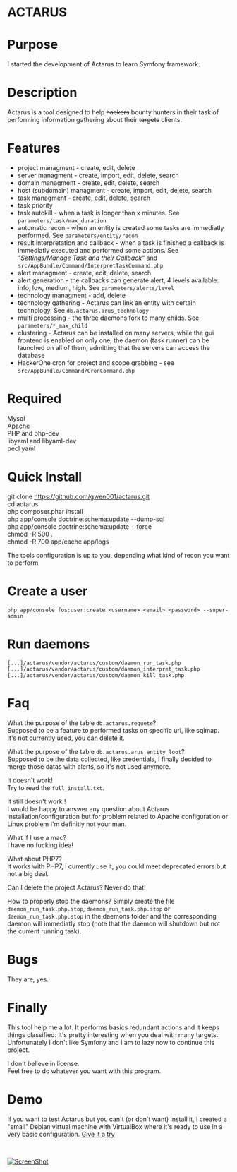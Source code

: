 ACTARUS
===================

Purpose
==============
I started the development of Actarus to learn Symfony framework.

Description
==============
Actarus is a tool designed to help ~~hackers~~ bounty hunters in their task of performing information gathering about their ~~targets~~ clients.

Features
==============
* project managment - create, edit, delete  
* server managment - create, import, edit, delete, search  
* domain managment - create, edit, delete, search  
* host (subdomain) managment - create, import, edit, delete, search  
* task managment - create, edit, delete, search  
* task priority 
* task autokill - when a task is longer than x minutes. See `parameters/task/max_duration`
* automatic recon - when an entity is created some tasks are immediatly performed. See `parameters/entity/recon`
* result interpretation and callback - when a task is finished a callback is immediatly executed and performed some actions. See _"Settings/Manage Task and their Callback"_ and `src/AppBundle/Command/InterpretTaskCommand.php`
* alert managment - create, edit, delete, search
* alert generation - the callbacks can generate alert, 4 levels available: info, low, medium, high. See `parameters/alerts/level`
* technology managment - add, delete
* technology gathering - Actarus can link an entity with certain technology. See `db.actarus.arus_technology`
* multi processing - the three daemons fork to many childs. See `parameters/*_max_child`
* clustering - Actarus can be installed on many servers, while the gui frontend is enabled on only one, the daemon (task runner) can be launched on all of them, admitting that the servers can access the database
* HackerOne cron for project and scope grabbing - see `src/AppBundle/Command/CronCommand.php`

Required
==============
Mysql  
Apache  
PHP and php-dev  
libyaml and libyaml-dev  
pecl yaml  

Quick Install
==============
git clone https://github.com/gwen001/actarus.git  
cd actarus  
php composer.phar install  
php app/console doctrine:schema:update --dump-sql  
php app/console doctrine:schema:update --force  
chmod -R 500 .  
chmod -R 700 app/cache app/logs  

The tools configuration is up to you, depending what kind of recon you want to perform.

Create a user
==============
`php app/console fos:user:create <username> <email> <password> --super-admin`

Run daemons
==============
`[...]/actarus/vendor/actarus/custom/daemon_run_task.php`
`[...]/actarus/vendor/actarus/custom/daemon_interpret_task.php`
`[...]/actarus/vendor/actarus/custom/daemon_kill_task.php`

Faq
==============
What the purpose of the table `db.actarus.requete`?  
Supposed to be a feature to performed tasks on specific url, like sqlmap. It's not currently used, you can delete it.  

What the purpose of the table `db.actarus.arus_entity_loot`?  
Supposed to be the data collected, like credentials, I finally decided to merge those datas with alerts, so it's not used anymore.  

It doesn't work!  
Try to read the `full_install.txt`.  

It still doesn't work !  
I would be happy to answer any question about Actarus installation/configuration but for problem related to Apache configuration or Linux problem I'm definitly not your man.

What if I use a mac?  
I have no fucking idea!  

What about PHP7?  
It works with PHP7, I currently use it, you could meet deprecated errors but not a big deal.  

Can I delete the project Actarus?
Never do that!

How to properly stop the daemons?
Simply create the file `daemon_run_task.php.stop`, `daemon_run_task.php.stop` or `daemon_run_task.php.stop` in the daemons folder and the corresponding daemon will immediatly stop
(note that the daemon will shutdown but not the current running task).

Bugs
==============
They are, yes.

Finally
==============
This tool help me a lot. It performs basics redundant actions and it keeps things classified. 
It's pretty interesting when you deal with many targets.
Unfortunately I don't like Symfony and I am to lazy now to continue this project.  

I don't believe in license.  
Feel free to do whatever you want with this program.  

Demo
==============
If you want to test Actarus but you can't (or don't want) install it, I created a "small" Debian virtual machine with VirtualBox where it's ready to use in a very basic configuration.
[Give it a try](http://10degres.net/assets/actarus.ova)

<br>

[![ScreenShot](http://10degres.net/images/actarus_video_preview.jpg)](https://www.youtube.com/watch?v=_u1-L0YjI7g)